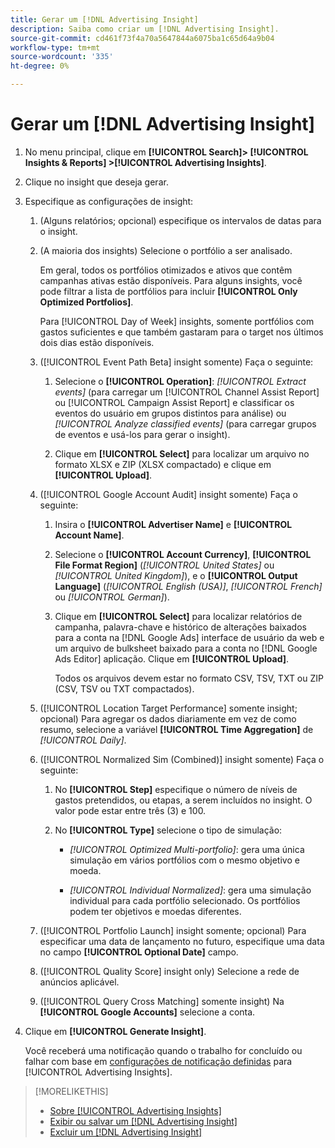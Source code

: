 ```yaml
---
title: Gerar um [!DNL Advertising Insight]
description: Saiba como criar um [!DNL Advertising Insight].
source-git-commit: cd461f73f4a70a5647844a6075ba1c65d64a9b04
workflow-type: tm+mt
source-wordcount: '335'
ht-degree: 0%

---
```


# Gerar um [!DNL Advertising Insight]

1. No menu principal, clique em **[!UICONTROL Search]> [!UICONTROL Insights & Reports] >[!UICONTROL Advertising Insights]**.

2. Clique no insight que deseja gerar.

3. Especifique as configurações de insight:

   1. (Alguns relatórios; opcional) especifique os intervalos de datas para o insight.

   2. (A maioria dos insights) Selecione o portfólio a ser analisado.

      Em geral, todos os portfólios otimizados e ativos que contêm campanhas ativas estão disponíveis. Para alguns insights, você pode filtrar a lista de portfólios para incluir **[!UICONTROL Only Optimized Portfolios]**.

      Para [!UICONTROL Day of Week] insights, somente portfólios com gastos suficientes e que também gastaram para o target nos últimos dois dias estão disponíveis.

   3. ([!UICONTROL Event Path Beta] insight somente) Faça o seguinte:

      1. Selecione o **[!UICONTROL Operation]**: *[!UICONTROL Extract events]* (para carregar um [!UICONTROL Channel Assist Report] ou [!UICONTROL Campaign Assist Report] e classificar os eventos do usuário em grupos distintos para análise) ou *[!UICONTROL Analyze classified events]* (para carregar grupos de eventos e usá-los para gerar o insight).

      1. Clique em **[!UICONTROL Select]** para localizar um arquivo no formato XLSX e ZIP (XLSX compactado) e clique em **[!UICONTROL Upload]**.
   4. ([!UICONTROL Google Account Audit] insight somente) Faça o seguinte:

      1. Insira o **[!UICONTROL Advertiser Name]** e **[!UICONTROL Account Name]**.

      1. Selecione o **[!UICONTROL Account Currency]**, **[!UICONTROL File Format Region]** (*[!UICONTROL United States]* ou *[!UICONTROL United Kingdom]*), e o **[!UICONTROL Output Language]** (*[!UICONTROL English (USA)]*, *[!UICONTROL French]* ou *[!UICONTROL German]*).

      1. Clique em **[!UICONTROL Select]** para localizar relatórios de campanha, palavra-chave e histórico de alterações baixados para a conta na [!DNL Google Ads] interface de usuário da web e um arquivo de bulksheet baixado para a conta no [!DNL Google Ads Editor] aplicação. Clique em **[!UICONTROL Upload]**.

         Todos os arquivos devem estar no formato CSV, TSV, TXT ou ZIP (CSV, TSV ou TXT compactados).
   5. ([!UICONTROL Location Target Performance] somente insight; opcional) Para agregar os dados diariamente em vez de como resumo, selecione a variável **[!UICONTROL Time Aggregation]** de *[!UICONTROL Daily]*.

   6. ([!UICONTROL Normalized Sim (Combined)] insight somente) Faça o seguinte:

      1. No **[!UICONTROL Step]** especifique o número de níveis de gastos pretendidos, ou etapas, a serem incluídos no insight. O valor pode estar entre três (3) e 100.

      1. No **[!UICONTROL Type]** selecione o tipo de simulação:

         * *[!UICONTROL Optimized Multi-portfolio]*: gera uma única simulação em vários portfólios com o mesmo objetivo e moeda.

         * *[!UICONTROL Individual Normalized]*: gera uma simulação individual para cada portfólio selecionado. Os portfólios podem ter objetivos e moedas diferentes.
   7. ([!UICONTROL Portfolio Launch] insight somente; opcional) Para especificar uma data de lançamento no futuro, especifique uma data no campo **[!UICONTROL Optional Date]** campo.

   8. ([!UICONTROL Quality Score] insight only) Selecione a rede de anúncios aplicável.

   9. ([!UICONTROL Query Cross Matching] somente insight) Na **[!UICONTROL Google Accounts]** selecione a conta.




4. Clique em **[!UICONTROL Generate Insight]**.

   Você receberá uma notificação quando o trabalho for concluído ou falhar com base em [configurações de notificação definidas](/help/search-social-commerce/notifications/notification-edit.md) para [!UICONTROL Advertising Insights].

>[!MORELIKETHIS]
>
>* [Sobre [!UICONTROL Advertising Insights]](insight-about.md)
>* [Exibir ou salvar um [!DNL Advertising Insight]](insight-view-save.md)
>* [Excluir um [!DNL Advertising Insight]](insight-delete.md)

